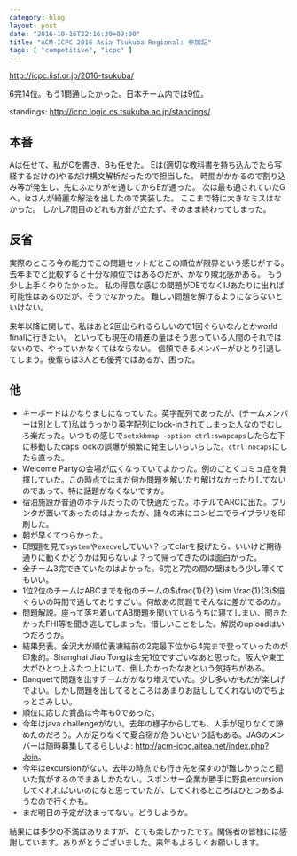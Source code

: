 ```yaml
---
category: blog
layout: post
date: "2016-10-16T22:16:30+09:00"
title: "ACM-ICPC 2016 Asia Tsukuba Regional: 参加記"
tags: [ "competitive", "icpc" ]
---
```


<http://icpc.iisf.or.jp/2016-tsukuba/>

$6$完$14$位。もう$1$問通したかった。日本チーム内では$9$位。

standings: <http://icpc.logic.cs.tsukuba.ac.jp/standings/>

## 本番

Aは任せて、私がCを書き、Bも任せた。
Eは(適切な教科書を持ち込んでたら写経するだけの)やるだけ構文解析だったので担当した。
時間がかかるので割り込み等が発生し、先にふたりがを通してからEが通った。
次は最も通されていたGへ。izさんが綺麗な解法を出したので実装した。
ここまで特に大きなミスはなかった。
しかし$7$問目のどれも方針が立たず、そのまま終わってしまった。

## 反省

実際のところ今の能力でこの問題セットだとこの順位が限界という感じがする。
去年までと比較すると十分な順位ではあるのだが、かなり敗北感がある。
もう少し上手くやりたかった。
私の得意な感じの問題がDEでなくIJあたりに出れば可能性はあるのだが、そうでなかった。
難しい問題を解けるようにならないといけない。

来年以降に関して、私はあと$2$回出られるらしいので$1$回ぐらいなんとかworld finalに行きたい。
といっても現在の精進の量はそう思っている人間のそれではないので、やっていかなくてはならない。
信頼できるメンバーがひとり引退してしまう。後輩らは$3$人とも優秀ではあるが、困った。

## 他

-   キーボードはかなりましになっていた。英字配列であったが、(チームメンバーは別として)私はうっかり英字配列にlock-inされてしまった人なのでむしろ楽だった。いつもの感じで`setxkbmap -option ctrl:swapcaps`したら左下に移動したcaps lockの誤爆が頻繁に発生しいらいらした。`ctrl:nocaps`にしたら直った。
-   Welcome Partyの会場が広くなっていてよかった。例のごとくコミュ症を発揮していた。この時点ではまだ何か問題を解いたり解けなかったりしてないのであって、特に話題がなくないですか。
-   宿泊施設が普通のホテルだったので快適だった。ホテルでARCに出た。プリンタが置いてあったのはよかったが、諸々の末にコンビニでライブラリを印刷した。
-   朝が早くてつらかった。
-   E問題を見て`system`や`execve`していい？ってclarを投げたら、いいけど期待通りに動くかどうかは知らないよ？って帰ってきたのは面白かった。
-   全チーム$3$完できていたのはよかった。$6$完と$7$完の間の壁はもう少し薄くてもいい。
-   $1$位$2$位のチームはABCまでを他のチームの$\frac{1}{2} \sim \frac{1}{3}$倍ぐらいの時間で通しておりすごい。何故あの問題でそんなに差がでるのか。
-   問題解説。座って落ち着いてAB問題を聞いているうちに寝てしまい、聞きたかったFHI等を聞き逃してしまった。惜しいことをした。解説のuploadはいつだろうか。
-   結果発表。金沢大が順位表凍結前の$2$完最下位から$4$完まで登っていったのが印象的。Shanghai Jiao Tongは全完$1$位ですごいなあと思った。阪大や東工大がひとつ上ふたつ上にいて、倒したかったなあという気持ちがある。
-   Banquetで問題を出すチームがかなり増えていた。少し多いかもだが楽しげでよい。しかし問題を出してるところはあまりお話ししてくれないのでちょっとさみしい。
-   順位に応じた賞品は今年も$0$であった。
-   今年はjava challengeがない。去年の様子からしても、人手が足りなくて諦めたのだろう。人が足りなくて夏合宿が危ういという話もある。JAGのメンバーは随時募集してるらしいよ: <http://acm-icpc.aitea.net/index.php?Join>。
-   今年はexcursionがない。去年の時点でも行き先を探すのが難しかったと聞いた気がするのでまあしかたない。スポンサー企業が勝手に野良excursionしてくれればいいのになと思っていたが、してくれるところはひとつあるようなので行くかも。
-   まだ明日の予定が決まってない。どうしようか。

結果には多少の不満はありますが、とても楽しかったです。関係者の皆様には感謝しています。ありがとうございました。来年もよろしくお願いします。
